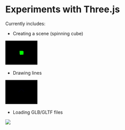 # Experiments with Three.js
Currently includes:
- Creating a scene (spinning cube)

<img src="readme/creatingscene.gif" width=100px>

- Drawing lines

<img src="readme/lines.png" width=100px>

- Loading GLB/GLTF files

<img src="readme/addingobj.gif" width=100px>



